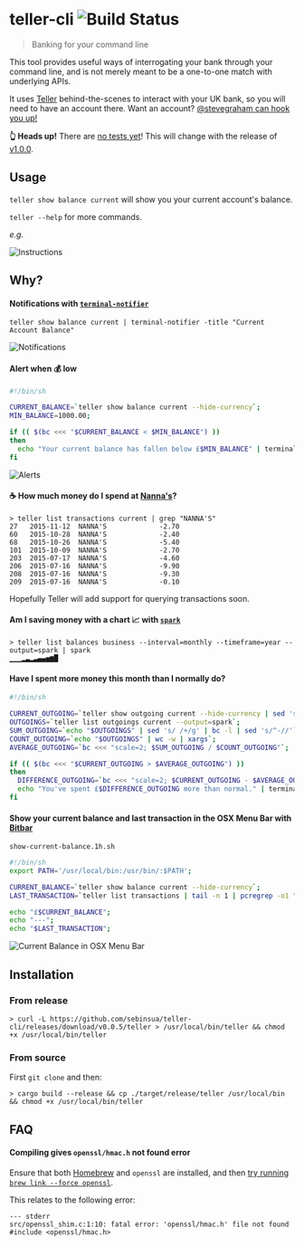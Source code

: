 # teller-cli ![Build Status](https://img.shields.io/travis/sebinsua/teller-cli.svg)
> Banking for your command line

This tool provides useful ways of interrogating your bank through your command line, and is not merely meant to be a one-to-one match with underlying APIs.

It uses [Teller](http://teller.io) behind-the-scenes to interact with your UK bank, so you will need to have an account there. Want an account? [@stevegraham can hook you up!](https://twitter.com/stevegraham)

**:point_up_2: Heads up!** There are [no tests yet](https://github.com/sebinsua/teller-cli/issues/1)! This will change with the release of [v1.0.0](https://github.com/sebinsua/teller-cli/issues?q=is%3Aopen+is%3Aissue+milestone%3Av1.0.0).

## Usage

`teller show balance current` will show you your current account's balance.

`teller --help` for more commands.

*e.g.*

![Instructions](http://i.imgur.com/cvZRwev.png)

## Why?

#### Notifications with [`terminal-notifier`](https://github.com/julienXX/terminal-notifier)

`teller show balance current | terminal-notifier -title "Current Account Balance"`

![Notifications](http://i.imgur.com/RxCSig9.png)

#### Alert when :moneybag: low

```sh
#!/bin/sh

CURRENT_BALANCE=`teller show balance current --hide-currency`;
MIN_BALANCE=1000.00;

if (( $(bc <<< "$CURRENT_BALANCE < $MIN_BALANCE") ))
then
  echo "Your current balance has fallen below £$MIN_BALANCE" | terminal-notifier -title "💰 Alert" -subtitle "Current Balance is £$CURRENT_BALANCE";
fi
```

![Alerts](http://i.imgur.com/OXU5uyv.png)

#### :coffee: How much money do I spend at [Nanna's](http://www.nannasn1.com/)?

```
> teller list transactions current | grep "NANNA'S"
27   2015-11-12  NANNA'S             -2.70
60   2015-10-28  NANNA'S             -2.40
68   2015-10-26  NANNA'S             -5.40
101  2015-10-09  NANNA'S             -2.70
203  2015-07-17  NANNA'S             -4.60
206  2015-07-16  NANNA'S             -9.90
208  2015-07-16  NANNA'S             -9.30
209  2015-07-16  NANNA'S             -0.10
```

Hopefully Teller will add support for querying transactions soon.

#### Am I saving money with a chart :chart_with_upwards_trend: with [`spark`](https://github.com/holman/spark)

```
> teller list balances business --interval=monthly --timeframe=year --output=spark | spark
▁▁▁▂▃▂▃▄▄▅▆█
```

#### Have I spent more money this month than I normally do?

```sh
#!/bin/sh

CURRENT_OUTGOING=`teller show outgoing current --hide-currency | sed 's/^-//'`;
OUTGOINGS=`teller list outgoings current --output=spark`;
SUM_OUTGOING=`echo "$OUTGOINGS" | sed 's/ /+/g' | bc -l | sed 's/^-//'`;
COUNT_OUTGOING=`echo "$OUTGOINGS" | wc -w | xargs`;
AVERAGE_OUTGOING=`bc <<< "scale=2; $SUM_OUTGOING / $COUNT_OUTGOING"`;

if (( $(bc <<< "$CURRENT_OUTGOING > $AVERAGE_OUTGOING") ))
then
  DIFFERENCE_OUTGOING=`bc <<< "scale=2; $CURRENT_OUTGOING - $AVERAGE_OUTGOING"`;
  echo "You've spent £$DIFFERENCE_OUTGOING more than normal." | terminal-notifier -title "💰 Spending Alert" -subtitle "Current Outgoing is £$CURRENT_OUTGOING";
fi
```

#### Show your current balance and last transaction in the OSX Menu Bar with [Bitbar](https://github.com/matryer/bitbar)

`show-current-balance.1h.sh`
```sh
#!/bin/sh
export PATH='/usr/local/bin:/usr/bin/:$PATH';                    

CURRENT_BALANCE=`teller show balance current --hide-currency`;
LAST_TRANSACTION=`teller list transactions | tail -n 1 | pcregrep -o1 "[0-9]+[ ]+(.*)"`;

echo "£$CURRENT_BALANCE";
echo "---";
echo "$LAST_TRANSACTION";
```

![Current Balance in OSX Menu Bar](http://i.imgur.com/BzkazSB.png)

## Installation

### From release

```
> curl -L https://github.com/sebinsua/teller-cli/releases/download/v0.0.5/teller > /usr/local/bin/teller && chmod +x /usr/local/bin/teller
```

### From source

First `git clone` and then:

```
> cargo build --release && cp ./target/release/teller /usr/local/bin && chmod +x /usr/local/bin/teller
```

## FAQ

#### Compiling gives `openssl/hmac.h` not found error

Ensure that both [Homebrew](https://github.com/Homebrew/homebrew) and `openssl` are installed, and then [try running `brew link --force openssl`](https://github.com/sfackler/rust-openssl/issues/255).

This relates to the following error:

```
--- stderr
src/openssl_shim.c:1:10: fatal error: 'openssl/hmac.h' file not found
#include <openssl/hmac.h>
```
